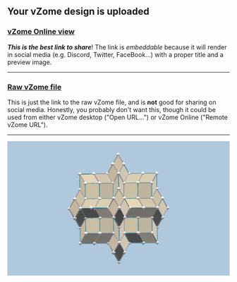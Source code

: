 ## Your vZome design is uploaded

### [vZome Online view][embed]

***This is the best link to share***!  The link is *embeddable* because it will render in social media (e.g. Discord, Twitter, FaceBook...) with a proper title and a preview image.

---

### [Raw vZome file][raw]

This is just the link to the raw vZome file, and is **not** good for
sharing on social media.
Honestly, you probably don't want this, though it could be used from either
vZome desktop ("Open URL...") or vZome Online ("Remote vZome URL").

---

![Image](<RI-Quad-Octa.png>)


[embed]: <https://vzome.com/app/embed.py?url=https://raw.githubusercontent.com/John-Kostick/vzome-sharing/main/2021/10/04/07-54-35-RI-Quad-Octa/RI-Quad-Octa.vZome>
[raw]: <https://raw.githubusercontent.com/John-Kostick/vzome-sharing/main/2021/10/04/07-54-35-RI-Quad-Octa/RI-Quad-Octa.vZome>
